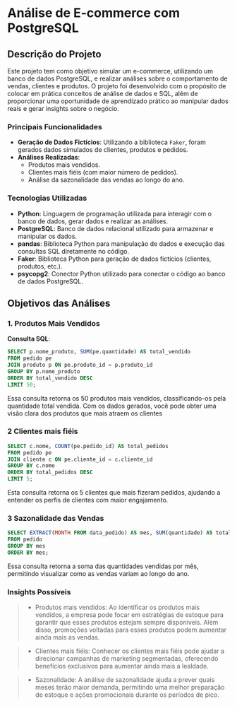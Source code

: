 # Análise de E-commerce com PostgreSQL

## Descrição do Projeto

Este projeto tem como objetivo simular um e-commerce, utilizando um banco de dados PostgreSQL, e realizar análises sobre o comportamento de vendas, clientes e produtos. O projeto foi desenvolvido com o propósito de colocar em prática conceitos de análise de dados e SQL, além de proporcionar uma oportunidade de aprendizado prático ao manipular dados reais e gerar insights sobre o negócio.

### Principais Funcionalidades

- **Geração de Dados Fictícios**: Utilizando a biblioteca `Faker`, foram gerados dados simulados de clientes, produtos e pedidos.
- **Análises Realizadas**:
  - Produtos mais vendidos.
  - Clientes mais fiéis (com maior número de pedidos).
  - Análise da sazonalidade das vendas ao longo do ano.

### Tecnologias Utilizadas

- **Python**: Linguagem de programação utilizada para interagir com o banco de dados, gerar dados e realizar as análises.
- **PostgreSQL**: Banco de dados relacional utilizado para armazenar e manipular os dados.
- **pandas**: Biblioteca Python para manipulação de dados e execução das consultas SQL diretamente no código.
- **Faker**: Biblioteca Python para geração de dados fictícios (clientes, produtos, etc.).
- **psycopg2**: Conector Python utilizado para conectar o código ao banco de dados PostgreSQL.

## Objetivos das Análises

### 1. **Produtos Mais Vendidos**


**Consulta SQL**:
```sql
SELECT p.nome_produto, SUM(pe.quantidade) AS total_vendido
FROM pedido pe
JOIN produto p ON pe.produto_id = p.produto_id
GROUP BY p.nome_produto
ORDER BY total_vendido DESC
LIMIT 50;
```

Essa consulta retorna os 50 produtos mais vendidos, classificando-os pela quantidade total vendida. Com os dados gerados, você pode obter uma visão clara dos produtos que mais atraem os clientes

### 2 Clientes mais fiéis

``` SQL
SELECT c.nome, COUNT(pe.pedido_id) AS total_pedidos
FROM pedido pe
JOIN cliente c ON pe.cliente_id = c.cliente_id
GROUP BY c.nome
ORDER BY total_pedidos DESC
LIMIT 5;
```
Esta consulta retorna os 5 clientes que mais fizeram pedidos, ajudando a entender os perfis de clientes com maior engajamento.

### 3 Sazonalidade das Vendas

``` SQL
SELECT EXTRACT(MONTH FROM data_pedido) AS mes, SUM(quantidade) AS total_vendas
FROM pedido
GROUP BY mes
ORDER BY mes;
```
Essa consulta retorna a soma das quantidades vendidas por mês, permitindo visualizar como as vendas variam ao longo do ano.


### Insights Possíveis

> - Produtos mais vendidos: Ao identificar os produtos mais vendidos, a empresa pode focar em estratégias de estoque para garantir que esses produtos estejam sempre disponíveis. Além disso, promoções voltadas para esses produtos podem aumentar ainda mais as vendas.

> - Clientes mais fiéis: Conhecer os clientes mais fiéis pode ajudar a direcionar campanhas de marketing segmentadas, oferecendo benefícios exclusivos para aumentar ainda mais a lealdade.

> - Sazonalidade: A análise de sazonalidade ajuda a prever quais meses terão maior demanda, permitindo uma melhor preparação de estoque e ações promocionais durante os períodos de pico.